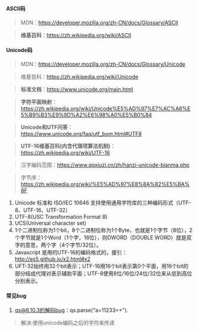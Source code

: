 #### ASCII码
> MDN：https://developer.mozilla.org/zh-CN/docs/Glossary/ASCII

> **维基百科**：https://zh.wikipedia.org/wiki/ASCII
#### Unicode码
> MDN：https://developer.mozilla.org/zh-CN/docs/Glossary/Unicode

> 维基百科：https://zh.wikipedia.org/wiki/Unicode

> **标准文档**：https://www.unicode.org/main.html

> **字符平面映射**：https://zh.wikipedia.org/wiki/Unicode%E5%AD%97%E7%AC%A6%E5%B9%B3%E9%9D%A2%E6%98%A0%E5%B0%84

> **Unicode和UTF问答**：https://www.unicode.org/faq/utf_bom.html#UTF8

> **UTF-16维基百科(内含代理项算法机制)**：https://zh.wikipedia.org/wiki/UTF-16

> 汉字编码范围：https://www.qqxiuzi.cn/zh/hanzi-unicode-bianma.php

> 字节序：https://zh.wikipedia.org/wiki/%E5%AD%97%E8%8A%82%E5%BA%8F

1. Unicode 标准和 ISO/IEC 10646 支持使用通用字符库的三种编码形式（UTF-8、UTF-16、UTF-32）
2. UTF-8(USC Transformation Format 8)
3. UCS(Universal character set)
4. 1个二进制位称为1个bit，8个二进制位称为1个Byte，也就是1个字节（8位），2个字节就是1个Word（1个字，16位），则DWORD（DOUBLE WORD）就是双字的意思，两个字（4个字节/32位）。
5. Javascript 是用的UTF-16的编码格式的，援引：http://es5.github.io/x2.html#x2
6. UFT-32始终用32个bit表示；UTF-16用16个bit表示第0个平面，用16个bit的部分结成代理对表示辅助平面；UTF-8使用8位/16位/24位/32位来从低到高位分别表示。








#### 常见bug
1. qs@6.10.3的解码bug：qs.parse("a=11233=+").
> 解决:使用unicode编码之后的字符来传递
